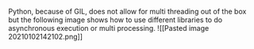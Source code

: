 Python, because of GIL, does not allow for multi threading out of the box but the following image shows how to use different libraries to do asynchronous execution or multi processing.
![[Pasted image 20210102142102.png]]
